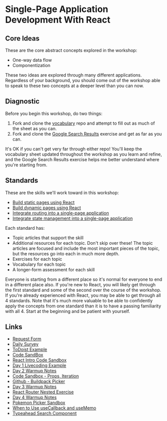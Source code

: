 # Single-Page Application Development With React

## Core Ideas

These are the core abstract concepts explored in the workshop:

* One-way data flow
* Componentization

These two ideas are explored through many different applications. Regardless of your background, you should come out of the workshop able to speak to these two concepts at a deeper level than you can now.

## Diagnostic

Before you begin this workshop, do two things:

1. Fork and clone the [vocabulary](https://github.com/sikaeducation/react-workshop-vocabulary) repo and attempt to fill out as much of the sheet as you can.
2. Fork and clone the [Google Search Results](https://github.com/sikaeducation/google-search-results-react) exercise and get as far as you can.

It's OK if you can't get very far through either repo! You'll keep the vocabulary sheet updated throughout the workshop as you learn and refine, and the Google Search Results exercise helps me better understand where you're starting from.

## Standards

These are the skills we'll work toward in this workshop:

* [Build static pages using React](standards/build-static-pages-react)
* [Build dynamic pages using React](standards/build-dynamic-pages-react)
* [Integrate routing into a single-page application](standards/integrate-routing-react)
* [Integrate state management into a single-page application](standards/integrate-state-management-react)

Each standard has:

* Topic articles that support the skill
* Additional resources for each topic. Don't skip over these! The topic articles are focused and include the most important pieces of the topic, but the resources go into each in much more depth.
* Exercises for each topic
* Vocabulary for each topic
* A longer-form assessment for each skill

Everyone is starting from a different place so it's normal for everyone to end in a different place also. If you're new to React, you will likely get through the first standard and some of the second over the course of the workshop. If you're already experienced with React, you may be able to get through all 4 standards. Note that it's much more valuable to be able to confidently apply the concepts from one standard than it is to have a passing familiarity with all 4. Start at the beginning and be patient with yourself.

## Links

* [Request Form](https://forms.gle/zBh6PgQoyZor2Dfu7)
* [Daily Survey](https://forms.gle/c9wdi9Yg1WtE4YTK8)
* [ToDoist Example](https://github.com/karlhadwen/todoist/tree/master/src)
* [Code SandBox](https://codesandbox.io)
* [React Intro Code Sandbox](https://codesandbox.io/s/new-water-kb813)
* [Day 1 Livecoding Example](https://github.com/kylecoberly/hartford-react-day-1-live-code)
* [Day 2 Warmup Notes](https://github.com/sikaeducation/react-warmup-questions/tree/hartford)
* [Code Sandbox - Props, Iteration](https://codesandbox.io/s/bold-yalow-1kgpv?file=/src/App.js)
* [Github - Buildpack Picker](https://github.com/sikaeducation/buildpack-picker-component)
* [Day 3 Warmup Notes](https://github.com/sikaeducation/react-warmup-state-questions/tree/hartford)
* [React Router Nested Exercise](https://github.com/sikaeducation/react-router-nested-exercise)
* [Day 4 Warmup Notes](https://github.com/sikaeducation/react-warmup-questions-3/tree/hartford)
* [Pokemon Picker Sandbox](https://codesandbox.io/s/interesting-dream-ife02)
* [When to Use useCallback and useMemo](https://kentcdodds.com/blog/usememo-and-usecallback)
* [Typeahead Search Component](https://github.com/sikaeducation/typeahead-search-demo)
